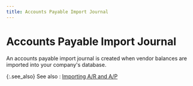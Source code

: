 ```yaml
---
title: Accounts Payable Import Journal
---
```


# Accounts Payable Import Journal


An accounts payable import journal is created when vendor balances are  imported into your company's database.


{:.see_also}
See also
: [Importing  A/R and A/P]({{site.utl_chm}}/db-utils/data-import/wizard/importing-a-r-and-a-p/importing_a_r_and_a_p_data_import_utility_ut.html)
